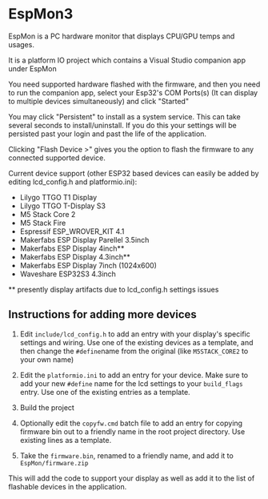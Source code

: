 # EspMon3

EspMon is a PC hardware monitor that displays CPU/GPU temps and usages.

It is a platform IO project which contains a Visual Studio companion app under EspMon

You need supported hardware flashed with the firmware, and then you need to run the companion app, select your Esp32's COM Ports(s) (It can display to multiple devices simultaneously) and click "Started"

You may click "Persistent" to install as a system service. This can take several seconds to install/uninstall. If you do this your settings will be persisted past your login and past the life of the application.

Clicking "Flash Device >" gives you the option to flash the firmware to any connected supported device.

Current device support (other ESP32 based devices can easily be added by editing lcd_config.h and platformio.ini):

- Lilygo TTGO T1 Display
- Lilygo TTGO T-Display S3
- M5 Stack Core 2
- M5 Stack Fire
- Espressif ESP_WROVER_KIT 4.1
- Makerfabs ESP Display Parellel 3.5inch
- Makerfabs ESP Display 4inch**
- Makerfabs ESP Display 4.3inch**
- Makerfabs ESP Display 7inch (1024x600)
- Waveshare ESP32S3 4.3inch

** presently display artifacts due to lcd_config.h settings issues

## Instructions for adding more devices

1. Edit `include/lcd_config.h` to add an entry with your display's specific settings and wiring. Use one of the existing devices as a template, and then change the `#define`name from the original (like `M5STACK_CORE2` to your own name)

2. Edit the `platformio.ini` to add an entry for your device. Make sure to add your new `#define` name for the lcd settings to your `build_flags` entry. Use one of the existing entries as a template.

3. Build the project

4. Optionally edit the `copyfw.cmd` batch file to add an entry for copying firmware bin out to a friendly name in the root project directory. Use existing lines as a template.

5. Take the `firmware.bin`, renamed to a friendly name, and add it to `EspMon/firmware.zip`

This will add the code to support your display as well as add it to the list of flashable devices in the application.
